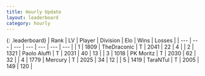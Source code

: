 ```yaml
---
title: Hourly Update
layout: leaderboard
category: hourly
---
```


{: .leaderboard}
| Rank | LV | Player | Division | Elo | Wins | Losses |
| --- | --- | --- | --- | --- | --- | --- |
| <span data-change="0">1</span> | 1809 | <span title="ID: 544310">TheDraconic</span> | T | <span data-change="0">2041</span> | <span data-change="0">22</span> | <span data-change="0">4</span> |
| <span data-change="0">2</span> | 1321 | <span title="ID: 512212">Paolo Aluffi</span> | T | <span data-change="0">2031</span> | <span data-change="0">40</span> | <span data-change="0">13</span> |
| <span data-change="0">3</span> | 1018 | <span title="ID: 427478">PK Moritz</span> | T | <span data-change="0">2030</span> | <span data-change="0">62</span> | <span data-change="0">32</span> |
| <span data-change="0">4</span> | 1779 | <span title="ID: 692745">Mercury</span> | T | <span data-change="8">2025</span> | <span data-change="1">34</span> | <span data-change="0">12</span> |
| <span data-change="0">5</span> | 1419 | <span title="ID: 285323">TaraNTul</span> | T | <span data-change="0">2005</span> | <span data-change="0">149</span> | <span data-change="0">120</span> |